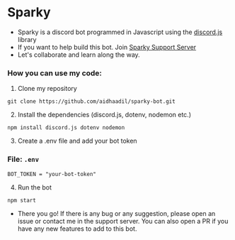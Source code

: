 # Sparky
- Sparky is a discord bot programmed in Javascript using the [discord.js](https://discord.js.org/) library
- If you want to help build this bot. Join [Sparky Support Server](https://discord.gg/SAqb5Dcfek)
- Let's collaborate and learn along the way.

### How you can use my code: 
1. Clone my repository
```
git clone https://github.com/aidhaadil/sparky-bot.git
```
2. Install the dependencies (discord.js, dotenv, nodemon etc.)
```
npm install discord.js dotenv nodemon
```
3. Create a .env file and add your bot token
### File: `.env`
```
BOT_TOKEN = "your-bot-token"
```
4. Run the bot
```
npm start
```

- There you go! If there is any bug or any suggestion, please open an issue or contact me in the support server. You can also open a PR if you have any new features to add to this bot.

